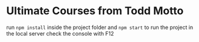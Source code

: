 # Ultimate Courses from Todd Motto

run `npm install` inside the project folder and `npm start` to run the project in the local server
check the console with F12
